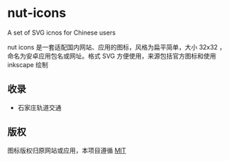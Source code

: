 # nut-icons

A set of SVG icnos for Chinese users

nut icons 是一套适配国内网站、应用的图标，风格为扁平简单，大小 32x32 ，命名为安卓应用包名或网址。格式 SVG 方便使用，来源包括官方图标和使用 inkscape 绘制


## 收录

- 石家庄轨道交通

## 版权

图标版权归原网站或应用，本项目遵循 [MIT](https://github.com/avneesh0612/next-progress-bar/blob/main/LICENSE) 
